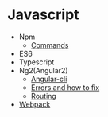 Javascript
============

- Npm
  + [Commands](npm/commands.md)
- ES6
- Typescript
- Ng2(Angular2)
  + [Angular-cli](ng2/angluar-cli.md)
  + [Errors and how to fix](ng2/errors.md)
  + [Routing](ng2/routing.md)
- [Webpack](webpack.md)
